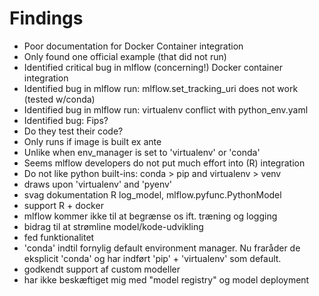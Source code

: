 # Findings

- Poor documentation for Docker Container integration
- Only found one official example (that did not run)
- Identified critical bug in mlflow (concerning!) Docker container integration
- Identified bug in mlflow run: mlflow.set_tracking_uri does not work (tested w/conda)
- Identified bug in mlflow run: virtualenv conflict with python_env.yaml
- Identified bug: Fips?
- Do they test their code?
- Only runs if image is built ex ante
- Unlike when env_manager is set to 'virtualenv' or 'conda'
- Seems mlflow developers do not put much effort into (R) integration
- Do not like python built-ins: conda > pip and virtualenv > venv
- draws upon 'virtualenv' and 'pyenv'
- svag dokumentation R log_model, mlflow.pyfunc.PythonModel
- support R + docker
- mlflow kommer ikke til at begrænse os ift. træning og logging
- bidrag til at strømline model/kode-udvikling
- fed funktionalitet
- 'conda' indtil fornylig default environment manager. Nu fraråder de eksplicit 'conda' og har indført 'pip' + 'virtualenv' som default.
- godkendt support af custom modeller
- har ikke beskæftiget mig med "model registry" og model deployment